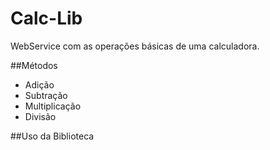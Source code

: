 Calc-Lib
======================

WebService com as operações básicas de uma calculadora.

##Métodos
* Adição
* Subtração
* Multiplicação
* Divisão

##Uso da Biblioteca
